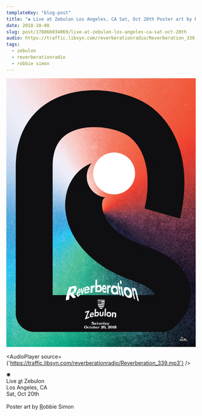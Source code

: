 ```yaml
---
templateKey: "blog-post"
title: "✺ Live at Zebulon Los Angeles, CA Sat, Oct 20th Poster art by Robbie Simon"
date: 2018-10-08
slug: post/178866034069/live-at-zebulon-los-angeles-ca-sat-oct-20th
audio: https://traffic.libsyn.com/reverberationradio/Reverberation_339.mp3
tags:
  - zebulon
  - reverberationradio
  - robbie simon
---
```


![✺ Live at Zebulon Los Angeles, CA Sat, Oct 20th Poster art by Robbie Simon](../images/5b339efdc3f87ee58187549b5539d9eb1a70a2cd877bf8acd3dd21de2a8a4d54.jpg)

<AudioPlayer source={'https://traffic.libsyn.com/reverberationradio/Reverberation_339.mp3'} />

<p>✺<br />Live <a href="https://www.instagram.com/zebulonla/">a</a>t Zebulon<br />Los Angeles, CA<br />Sat, Oct 20th<br /><br />Poster art by <a href="https://www.instagram.com/brojazz/">R</a>obbie Simon<br /></p>
